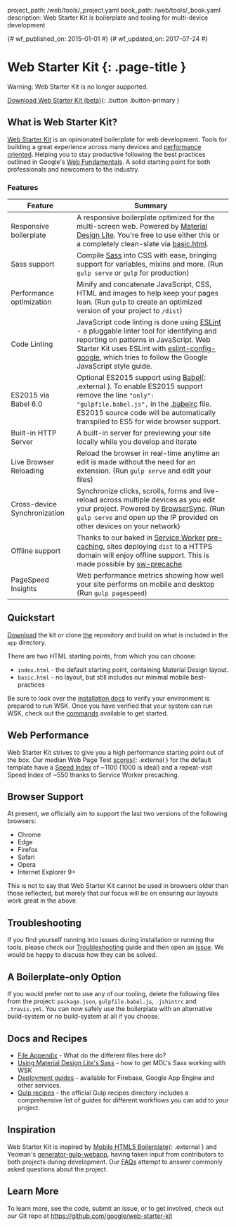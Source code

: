 project_path: /web/tools/_project.yaml book_path: /web/tools/_book.yaml description: Web Starter Kit is boilerplate and tooling for multi-device development

{# wf_published_on: 2015-01-01 #} {# wf_updated_on: 2017-07-24 #}

# Web Starter Kit {: .page-title }

Warning: Web Starter Kit is no longer supported.

[Download Web Starter Kit (beta)](https://github.com/google/web-starter-kit/releases/latest){: .button .button-primary }

## What is Web Starter Kit?

[Web Starter Kit](https://github.com/google/web-starter-kit) is an opinionated boilerplate for web development. Tools for building a great experience across many devices and [performance oriented](#web-performance). Helping you to stay productive following the best practices outlined in Google's [Web Fundamentals](/web/fundamentals/). A solid starting point for both professionals and newcomers to the industry.

### Features

| Feature                      | Summary                                                                                                                                                                                                                                                                                                                                                    |
| ---------------------------- | ---------------------------------------------------------------------------------------------------------------------------------------------------------------------------------------------------------------------------------------------------------------------------------------------------------------------------------------------------------- |
| Responsive boilerplate       | A responsive boilerplate optimized for the multi-screen web. Powered by [Material Design Lite](http://getmdl.io). You're free to use either this or a completely clean-slate via [basic.html](https://github.com/google/web-starter-kit/blob/master/app/basic.html).                                                                                       |
| Sass support                 | Compile [Sass](http://sass-lang.com/) into CSS with ease, bringing support for variables, mixins and more. (Run `gulp serve` or `gulp` for production)                                                                                                                                                                                                     |
| Performance optimization     | Minify and concatenate JavaScript, CSS, HTML and images to help keep your pages lean. (Run `gulp` to create an optimized version of your project to `/dist`)                                                                                                                                                                                               |
| Code Linting                 | JavaScript code linting is done using [ESLint](http://eslint.org) - a pluggable linter tool for identifying and reporting on patterns in JavaScript. Web Starter Kit uses ESLint with [eslint-config-google](https://github.com/google/eslint-config-google), which tries to follow the Google JavaScript style guide.                                     |
| ES2015 via Babel 6.0         | Optional ES2015 support using [Babel](https://babeljs.io/){: .external }. To enable ES2015 support remove the line `"only": "gulpfile.babel.js",` in the [.babelrc](https://github.com/google/web-starter-kit/blob/master/.babelrc) file. ES2015 source code will be automatically transpiled to ES5 for wide browser support.                             |
| Built-in HTTP Server         | A built-in server for previewing your site locally while you develop and iterate                                                                                                                                                                                                                                                                           |
| Live Browser Reloading       | Reload the browser in real-time anytime an edit is made without the need for an extension. (Run `gulp serve` and edit your files)                                                                                                                                                                                                                          |
| Cross-device Synchronization | Synchronize clicks, scrolls, forms and live-reload across multiple devices as you edit your project. Powered by [BrowserSync](http://browsersync.io). (Run `gulp serve` and open up the IP provided on other devices on your network)                                                                                                                      |
| Offline support              | Thanks to our baked in [Service Worker](/web/fundamentals/getting-started/primers/service-workers) [pre-caching](https://github.com/google/web-starter-kit/blob/master/gulpfile.babel.js#L226), sites deploying `dist` to a HTTPS domain will enjoy offline support. This is made possible by [sw-precache](https://github.com/GoogleChrome/sw-precache/). |
| PageSpeed Insights           | Web performance metrics showing how well your site performs on mobile and desktop (Run `gulp pagespeed`)                                                                                                                                                                                                                                                   |

## Quickstart

[Download](https://github.com/google/web-starter-kit/releases/latest) the kit or clone [the](https://github.com/google/web-starter-kit) repository and build on what is included in the `app` directory.

There are two HTML starting points, from which you can choose:

* `index.html` - the default starting point, containing Material Design layout.
* `basic.html` - no layout, but still includes our minimal mobile best-practices

Be sure to look over the [installation docs](https://github.com/google/web-starter-kit/blob/master/docs/install.md) to verify your environment is prepared to run WSK. Once you have verified that your system can run WSK, check out the [commands](https://github.com/google/web-starter-kit/blob/master/docs/commands.md) available to get started.

## Web Performance

Web Starter Kit strives to give you a high performance starting point out of the box. Our median Web Page Test [scores](http://www.webpagetest.org/result/151201_VW_XYC/){: .external } for the default template have a [Speed Index](https://sites.google.com/a/webpagetest.org/docs/using-webpagetest/metrics/speed-index) of ~1100 (1000 is ideal) and a repeat-visit Speed Index of ~550 thanks to Service Worker precaching.

## Browser Support

At present, we officially aim to support the last two versions of the following browsers:

* Chrome
* Edge
* Firefox
* Safari
* Opera
* Internet Explorer 9+

This is not to say that Web Starter Kit cannot be used in browsers older than those reflected, but merely that our focus will be on ensuring our layouts work great in the above.

## Troubleshooting

If you find yourself running into issues during installation or running the tools, please check our [Troubleshooting](https://github.com/google/web-starter-kit/wiki/Troubleshooting) guide and then open an [issue](https://github.com/google/web-starter-kit/issues). We would be happy to discuss how they can be solved.

## A Boilerplate-only Option

If you would prefer not to use any of our tooling, delete the following files from the project: `package.json`, `gulpfile.babel.js`, `.jshintrc` and `.travis.yml`. You can now safely use the boilerplate with an alternative build-system or no build-system at all if you choose.

## Docs and Recipes

* [File Appendix](https://github.com/google/web-starter-kit/blob/master/docs/file-appendix.md) - What do the different files here do?
* [Using Material Design Lite's Sass](https://github.com/google/web-starter-kit/blob/master/docs/mdl-sass.md) - how to get MDL's Sass working with WSK
* [Deployment guides](https://github.com/google/web-starter-kit/blob/master/docs/deploy.md) - available for Firebase, Google App Engine and other services.
* [Gulp recipes](https://github.com/gulpjs/gulp/tree/master/docs/recipes) - the official Gulp recipes directory includes a comprehensive list of guides for different workflows you can add to your project.

## Inspiration

Web Starter Kit is inspired by [Mobile HTML5 Boilerplate](https://html5boilerplate.com/mobile/){: .external } and Yeoman's [generator-gulp-webapp](https://github.com/yeoman/generator-webapp), having taken input from contributors to both projects during development. Our [FAQs](https://github.com/google/web-starter-kit/wiki/FAQ) attempt to answer commonly asked questions about the project.

## Learn More

To learn more, see the code, submit an issue, or to get involved, check out our Git repo at <https://github.com/google/web-starter-kit>